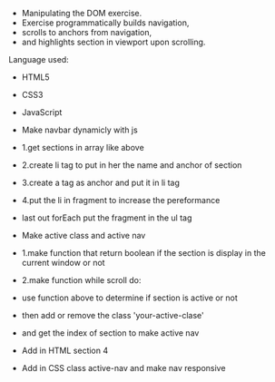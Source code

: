  * Manipulating the DOM exercise.
 * Exercise programmatically builds navigation,
 * scrolls to anchors from navigation,
 * and highlights section in viewport upon scrolling.
 
 Language used:
  * HTML5
  * CSS3
  * JavaScript

  * Make navbar dynamicly with js
 * 1.get sections in array like above
 * 2.create li tag to put in her the name and anchor of section
 * 3.create a tag as anchor and put it in li tag
 * 4.put the li in fragment to increase the pereformance
 * last out forEach put the fragment in the ul tag

  * Make active class and active nav
 * 1.make function that return boolean if the section is display in the  current window or not
 * 2.make function while scroll do:
 *  use function above to determine if section is active or not
 *  then add or remove the class 'your-active-clase'
 *  and get the index of section to make active nav

 * Add in HTML section 4
 * Add in CSS class active-nav and make nav responsive 
